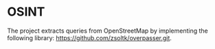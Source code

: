 # OSINT
The project extracts queries from OpenStreetMap by implementing the following library: https://github.com/zsoltk/overpasser.git.
